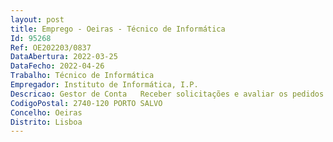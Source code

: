 ```yaml
--- 
layout: post
title: Emprego - Oeiras - Técnico de Informática
Id: 95268
Ref: OE202203/0837
DataAbertura: 2022-03-25
DataFecho: 2022-04-26
Trabalho: Técnico de Informática
Empregador: Instituto de Informática, I.P.
Descricao: Gestor de Conta   Receber solicitações e avaliar os pedidos de serviço de parceiros quanto à sua conformidade   Acompanhar as atividades planeadas, considerando o plano anual definido conjuntamente e o plano de atividades do Instituto                                                                                                                                                                          Gerir processos e ações em acompanhamento   Elaborar protocolos com os parceiros – articular com as entidades para a assinatura do protocolo quadro e ou específicos, de acordo com o modelo de relacionamento em uso   Fazer  o acompanhamento da atividade com as entidades parceiras   Realizar o tratamento de reclamações   Monitorização de atividades por parceiro   Apresentar  relatórios  dos  serviços  prestados e  identificar eventuais necessidades de melhoria     Gerir projetos de aplicações sistemas ou serviços da responsabilidade do departamento.
CodigoPostal: 2740-120 PORTO SALVO
Concelho: Oeiras
Distrito: Lisboa
--- 
```

